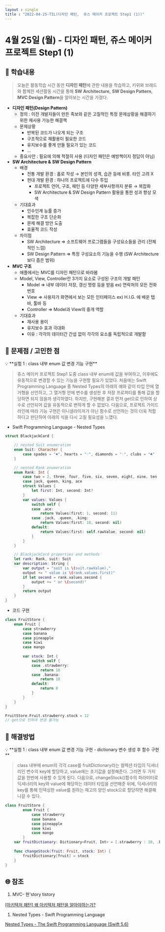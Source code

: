 ```yaml
---
layout : single
title : "2022-04-25-TIL(디자인 패턴,  쥬스 메이커 프로젝트 Step1 (1))"
---
```


# 4월 25일 (월) - 디자인 패턴,  쥬스 메이커 프로젝트 Step1 (1)

## 🐣 학습내용

> 오늘은 활동학습 시간 동안 **디자인 패턴**에 관한 내용을 학습하고, 키위와 브래드와 함께한 세션활동 시간을 통해 ****SW Architecture,**** ****SW Design Pattern****, **MVC Design Pattern**을 알아보는 시간을 가졌다.
> 

- **디자인 패턴(Design Pattern)**
    - 정의 : 이전 개발자들이 만든 족보와 같은 고질적인 특정 문제상황을 해결하기 위한 재사용 가능한 해결책
    - 문제상황
        - 반복된 코드가 나오게 되는 구조
        - 구조적으로 재활용이 필요한 코드
        - 유지보수를 좋게 만들 필요가 있는 코드
        - ...
    - 중요사안 : 필요에 의해 적절히 사용 (디자인 패턴은 예방책이지 정답이 아님)
- ****SW Architecture &**** ****SW Design Pattern****
    - 배경
        - 전통 개발 환경 : 홀로 작성 → 본인의 성격, 습관 등에 비롯. 타인 고려 X
        - 현대 개발 환경 : 하나의 프로젝트에 다수 투입
            - 프로젝트 언어, 구조, 패턴 등 다양한 세부사항까지 분류 → 복잡화
            - SW Architecture & SW Design Pattern 활용을 통한 성과 향상 모색
    - 기대효과
        - 인수인계 능률 증가
        - 복잡한 구조 단순화
        - 문제 해결 방안 도출
        - 효율적 코드 작성
    - 차이점
        - SW Architecture ⇒ 소프트웨어 프로그램들을 구성요소들을 관리 (전체적인 느낌)
        - SW Design Pattern ⇒ 특정 구성요소의 기능을 수행 (SW Architecture 보다 좁은 범위)
- **MVC 구조**
    - 애플에서는 MVC를 디자인 패턴으로 바라봄
    - Model, View, Controller란 3가지 요소로 구성된 구조의 개발 패턴
        - Model ⇒ 내부 데이터 저장, 갱신 명령 등을 받음 ex) 연락처의 모든 전화번호
        - View ⇒ 사용자가 화면에서 보는 모든 인터페이스 ex) H.I.G. 에 배운 탭바, 툴바 등
        - Controller ⇒ Model과 View의 중개 역할
    - 기대효과
        - 재사용 용이
        - 유지보수 효과 극대화
        - 이유 : 각각의 데이터간 간섭 없이 각각의 요소를 독립적으로 개발함

## 🐥 문제점 / 고민한 점

<aside>
💡 **실험 1 : class 내부 enum 값 변경 기능 구현**

</aside>

> 쥬스 메이커 프로젝트 Step1 도중 class 내부 enum에 값을 부여하고, 이후에도 유동적으로 변경할 수 있는 기능을 구현할 필요가 있었다. 처음에는 Swift Programming Language 중 Nested Types의 아래의 예와 같이 타입 안에 열거형을 선언하고, 그 열거형 안에 변수를 생성한 후 저장 프로퍼티를 통해 값을 할당하면 되지 않을까 생각하였다. 하지만, 구현해본 결과 먼저 get으로 인하여 상수로 선언되어 값을 유동적으로 변하게 할 수 없었다. 다음으로, 프로젝트 가이드라인에 따라 기능 구현은 이니셜라이저가 아닌 함수로 선언하는 것이 더욱 적합하다고 판단하여 아래의 식을 다시 고칠 필요성을 느꼈다.
> 

- Swift Programming Language - Nested Types

```swift
struct BlackjackCard {

    // nested Suit enumeration
    enum Suit: Character {
        case spades = "♠", hearts = "♡", diamonds = "♢", clubs = "♣"
    }

    // nested Rank enumeration
    enum Rank: Int {
        case two = 2, three, four, five, six, seven, eight, nine, ten
        case jack, queen, king, ace
        struct Values {
            let first: Int, second: Int?
        }
        var values: Values {
            switch self {
            case .ace:
                return Values(first: 1, second: 11)
            case .jack, .queen, .king:
                return Values(first: 10, second: nil)
            default:
                return Values(first: self.rawValue, second: nil)
            }
        }
    }

    // BlackjackCard properties and methods
    let rank: Rank, suit: Suit
    var description: String {
        var output = "suit is \(suit.rawValue),"
        output += " value is \(rank.values.first)"
        if let second = rank.values.second {
            output += " or \(second)"
        }
        return output
    }
}
```

- 코드 구현

```swift
class FruitStore {
    enum Fruit {
        case strawberry
        case banana
        case pineapple
        case kiwi
        case mango
            
        var stock: Int {
            switch self {
            case .strawberry:
                return 10
            case .banana:
                return 10
            default:
                return 0
            }
        }   
    }
}

FruitStore.Fruit.strawberry.stock = 12
// get으로 인하여 변경 불가능
```

## 🐓 해결방법

<aside>
💡 **실험 1 : class 내부 enum 값 변경 기능 구현 - dictionary 변수 생성 후 함수 구현**

</aside>

> class 내부에 enum의 각각 case를 fruitDictionary라는 컬렉션 타입이 딕셔너리인 변수의 key에 할당하고, value에는 초기값을 설정해준다. 그러면 두 가지 값을 한번에 사용할 수 있게 된다. 다음으로, changeStock()함수의 파라미터로 딕셔너리의 key와 value에 해당하는 데이터 타입을 선언해준 뒤에, 딕셔너리의 key를 통해 인덱싱한 value를 원하는 재고의 양인 stock으로 할당하면 해결해나갈 수 있다.
> 

```swift
class FruitStore {
		enum Fruit {
		    case strawberry
		    case banana
		    case pineapple
		    case kiwi
		    case mango
		}
    var fruitDictionary: Dictionary<Fruit, Int> = [.strawberry : 10, .banana : 10, .pineapple : 10, .kiwi : 10, .mango : 10]
    
    func changeStock(fruit: Fruit, stock: Int) {
        fruitDictionary[fruit] = stock
    }
}
```

## 🌐 참조

1. MVC- 현'story tistory

[[아키텍처 패턴] 왜 아키텍처 패턴을 알아야하는가?](https://rolypolytoy.tistory.com/24?category=417213)

1. Nested Types - Swift Programming Language

[Nested Types - The Swift Programming Language (Swift 5.6)](https://docs.swift.org/swift-book/LanguageGuide/NestedTypes.html)
